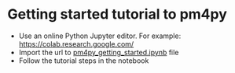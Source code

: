# Getting started tutorial to pm4py

- Use an online Python Jupyter editor. For example: https://colab.research.google.com/
- Import the url to [pm4py_getting_started.ipynb](./pm4py_getting_started.ipynb) file
- Follow the tutorial steps in the notebook